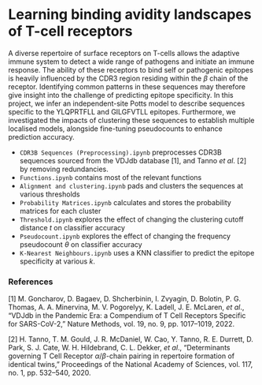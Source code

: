 # Learning binding avidity landscapes of T-cell receptors

A diverse repertoire of surface receptors on T-cells allows the adaptive immune system to detect a wide range of pathogens and initiate an immune response. The ability of these receptors to bind self or pathogenic epitopes is heavily influenced by the CDR3 region residing within the $\beta$ chain of the receptor. Identifying common patterns in these sequences may therefore give insight into the challenge of predicting epitope specificity. In this project, we infer an independent-site Potts model to describe sequences specific to the YLQPRTFLL and GILGFVTLL epitopes. Furthermore, we investigated the impacts of clustering these sequences to establish multiple localised models, alongside fine-tuning pseudocounts to enhance prediction accuracy.

- `CDR3B Sequences (Preprocessing).ipynb` preprocesses CDR3B sequences sourced from the VDJdb database [1], and Tanno *et al*. [2] by removing redundancies.
- `Functions.ipynb` contains most of the relevant functions
- `Alignment and clustering.ipynb` pads and clusters the sequences at various thresholds
- `Probability Matrices.ipynb` calculates and stores the probability matrices for each cluster
- `Threshold.ipynb` explores the effect of changing the clustering cutoff distance $t$ on classifier accuracy
- `Pseudocount.ipynb` explores the effect of changing the frequency pseudocount $\theta$ on classifier accuracy
- `K-Nearest Neighbours.ipynb` uses a KNN classifier to predict the epitope specificity at various $k$.


### References 

[1] M. Goncharov, D. Bagaev, D. Shcherbinin, I. Zvyagin, D. Bolotin, P. G. Thomas, A. A. Minervina, M. V. Pogorelyy, K. Ladell, J. E. McLaren, *et al*., “VDJdb in the Pandemic Era: a Compendium of T Cell Receptors Specific for SARS-CoV-2,” Nature Methods, vol. 19, no. 9, pp. 1017–1019, 2022.

[2] H. Tanno, T. M. Gould, J. R. McDaniel, W. Cao, Y. Tanno, R. E. Durrett, D. Park,
S. J. Cate, W. H. Hildebrand, C. L. Dekker, *et al*., “Determinants governing T Cell
Receptor $\alpha$/$\beta$-chain pairing in repertoire formation of identical twins,” Proceedings
of the National Academy of Sciences, vol. 117, no. 1, pp. 532–540, 2020.

